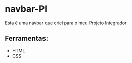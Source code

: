 # navbar-PI
Esta é uma navbar que criei para o meu Projeto Integrador
<h2>Ferramentas:</h2>
<ul>
  <li>HTML</li>
  <li>CSS</li>
</ul>

